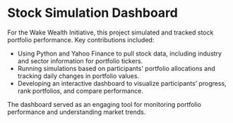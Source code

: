 # Stock Simulation Dashboard

For the Wake Wealth Initiative, this project simulated and tracked stock portfolio performance. Key contributions included:

* Using Python and Yahoo Finance to pull stock data, including industry and sector information for portfolio tickers.
* Running simulations based on participants' portfolio allocations and tracking daily changes in portfolio values.
* Developing an interactive dashboard to visualize participants’ progress, rank portfolios, and compare performance.
  
The dashboard served as an engaging tool for monitoring portfolio performance and understanding market trends.
